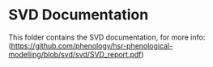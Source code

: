 # SVD Documentation

This folder contains the SVD documentation, for more info: (https://github.com/phenology/hsr-phenological-modelling/blob/svd/svd/SVD_report.pdf) 
